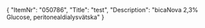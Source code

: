 {
  "ItemNr": "050786",
  "Title": "test",
  "Description": "bicaNova 2,3% Glucose, peritonealdialysvätska"
}